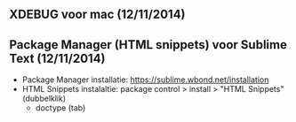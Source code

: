 ## XDEBUG voor mac (12/11/2014)

## Package Manager (HTML snippets) voor Sublime Text (12/11/2014)
  - Package Manager installatie: https://sublime.wbond.net/installation
  - HTML Snippets instalaltie: package control > install > "HTML Snippets" (dubbelklik)
    - doctype (tab)
